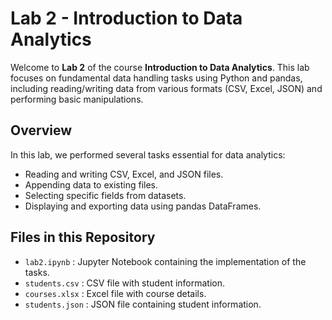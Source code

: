 # Lab 2 - Introduction to Data Analytics

Welcome to **Lab 2** of the course **Introduction to Data Analytics**. This lab focuses on fundamental data handling tasks using Python and pandas, including reading/writing data from various formats (CSV, Excel, JSON) and performing basic manipulations.

## Overview

In this lab, we performed several tasks essential for data analytics:
- Reading and writing CSV, Excel, and JSON files.
- Appending data to existing files.
- Selecting specific fields from datasets.
- Displaying and exporting data using pandas DataFrames.

## Files in this Repository

- `lab2.ipynb` : Jupyter Notebook containing the implementation of the tasks.
- `students.csv` : CSV file with student information.
- `courses.xlsx` : Excel file with course details.
- `students.json` : JSON file containing student information.

